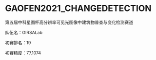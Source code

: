 # GAOFEN2021_CHANGEDETECTION
第五届中科星图杯高分辨率可见光图像中建筑物普查与变化检测赛道


队伍名：GIRSALab

初赛排名：19

初赛精度：77.1074


